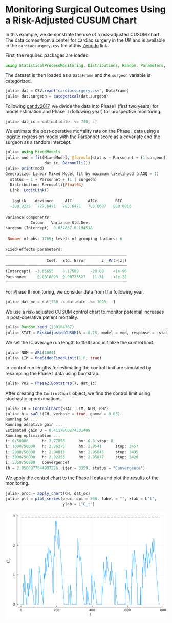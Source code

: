 # Monitoring Surgical Outcomes Using a Risk-Adjusted CUSUM Chart

In this example, we demonstrate the use of a risk-adjusted CUSUM chart. The data comes from a center for cardiac surgery in the UK and is available in the `cardiacsurgery.csv` file at this [Zenodo](https://zenodo.org/records/10683050) link.

First, the required packages are loaded

```julia
using StatisticalProcessMonitoring, Distributions, Random, Parameters, CSV, DataFrames, CategoricalArrays, MixedModels, Plots
```

The dataset is then loaded as a `DataFrame` and the `surgeon` variable is categorized.

```julia
julia> dat = CSV.read("cardiacsurgery.csv", DataFrame)
julia> dat.surgeon = categorical(dat.surgeon)
```

Following [gandy2017](@citet), we divide the data into Phase I (first two years) for model estimation and Phase II (following year) for prospective monitoring.

```julia
julia> dat_ic = dat[dat.date .<= 730, :]
```

We estimate the post-operative mortality rate on the Phase I data using a logistic regression model with the Parsonnet score as a covariate and the surgeon as a random intercept.

```julia
julia> using MixedModels
julia> mod = fit(MixedModel, @formula(status ~ Parsonnet + (1|surgeon)),
                 dat_ic, Bernoulli())
julia> print(mod)
Generalized Linear Mixed Model fit by maximum likelihood (nAGQ = 1)
  status ~ 1 + Parsonnet + (1 | surgeon)
  Distribution: Bernoulli{Float64}
  Link: LogitLink()

   logLik    deviance     AIC       AICc        BIC    
  -388.8235   777.6471   783.6471   783.6607   800.0816

Variance components:
           Column   Variance Std.Dev. 
surgeon (Intercept)  0.037837 0.194518

 Number of obs: 1769; levels of grouping factors: 6

Fixed-effects parameters:
─────────────────────────────────────────────────────
                  Coef.  Std. Error       z  Pr(>|z|)
─────────────────────────────────────────────────────
(Intercept)  -3.65655    0.17509     -20.88    <1e-96
Parsonnet     0.0818093  0.00723527   11.31    <1e-28
─────────────────────────────────────────────────────
```

For Phase II monitoring, we consider data from the following year.

```julia
julia> dat_oc = dat[730 .< dat.date .<= 1095, :]
```

We use a risk-adjusted CUSUM control chart to monitor potential increases in post-operative patient mortality.

```julia
julia> Random.seed!(239184367)
julia> STAT = RiskAdjustedCUSUM(Δ = 0.75, model = mod, response = :status)
```

We set the IC average run length to 1000 and initialize the control limit.

```julia
julia> NOM = ARL(1000)
julia> LIM = OneSidedFixedLimit(1.0, true)
```

In-control run lengths for estimating the control limit are simulated by resampling the Phase I data using bootstrap.

```julia
julia> PH2 = Phase2(Bootstrap(), dat_ic)
```

After creating the `ControlChart` object, we find the control limit using stochastic approximations.

```julia
julia> CH = ControlChart(STAT, LIM, NOM, PH2)
julia> h = saCL!(CH, verbose = true, gamma = 0.05)
Running SA ...
Running adaptive gain ...
Estimated gain D = 0.4117860274331409
Running optimization ...
i: 0/50000      h: 2.77856      hm: 0.0 stop: 0
i: 1000/50000   h: 2.86375      hm: 2.9541      stop: 3457
i: 2000/50000   h: 2.94813      hm: 2.95045     stop: 3435
i: 3000/50000   h: 2.92253      hm: 2.95877     stop: 3420
i: 3359/50000   Convergence!
(h = 2.9568877844997226, iter = 3359, status = "Convergence")
```

We apply the control chart to the Phase II data and plot the results of the monitoring.

```julia
julia> proc = apply_chart(CH, dat_oc)
julia> plt = plot_series(proc, dpi = 300, label = "", xlab = L"t",
                         ylab = L"C_t")
```

![](./figures/example-risk-adjusted.png)
